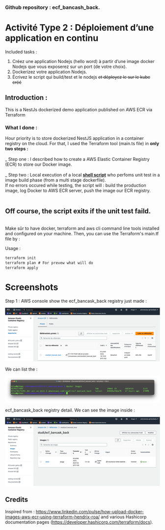 ### Github repository : ecf_bancash_back.

# Activité Type 2 : Déploiement d’une application en continu

Included tasks :
1. Créez une application Nodejs (hello word) à partir d’une image docker Nodejs que vous exposerez sur un port (de votre choix).
2. Dockerizez votre application Nodejs.
3. Écrivez le script qui build/test et le nodejs ~~et déployez le sur le kube créé~~


## Introduction :
<p>This is a NestJs dockerized demo application published on AWS ECR via Terraform</p>

### What I done :

<p>
Hour priority is to store dockerized NestJS application in a container registry on the cloud. For that, I used the Terraform tool (main.ts file) in <b>only two steps :</b><br><br>
_ Step one : I described how to create a AWS Elastic Container Registry (ECR) to store our Docker image.<br><br>
_ Step two : Local execution of a local <b><u>shell script</b></u> who perfoms unit test in a image build phase (from a multi stage dockerfile).<br>
If no errors occured while testing, the script will : build the production image, log Docker to AWS ECR server, push the image our ECR registry.<br><br></p>

## Off course, the script exits if the unit test faild.

<p><br>
Make sûr to have docker, terraform and aws cli command line tools installed and configured on your machine. Then, you can use the Terraform's main.tf file by :

Usage :
```
terraform init
terraform plan # For prevew what will do
terraform apply
```
</p>

# Screenshots

Step 1 : AWS console show the ecf_bancask_back registry just made :

![ScreenShot](img/ecr_registry.png)

We can list the :

![ScreenShot](img/docker_images.png)

ecf_bancask_back registry detail. We can see the image inside :

![ScreenShot](img/ecr_registry_detail.png)

## Credits
Inspired from : 
https://www.linkedin.com/pulse/how-upload-docker-images-aws-ecr-using-terraform-hendrix-roa/
and various Hashicorp documentation pages (https://developer.hashicorp.com/terraform/docs).